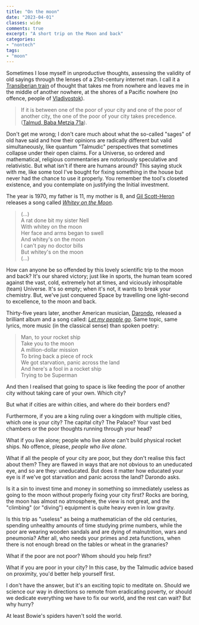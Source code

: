 ```yaml
---
title: "On the moon"
date: "2023-04-01"
classes: wide
comments: true
excerpt: "A short trip on the Moon and back"
categories:
- "nontech"
tags:
- "moon"
---
```


Sometimes I lose myself in unproductive thoughts, assessing the validity of old sayings through the lenses of a 21st-century internet man. I call it a [Transiberian train](https://en.wikipedia.org/wiki/Trans-Siberian_Railway) of thought that takes me from nowhere and leaves me in the middle of another nowhere, at the shores of a Pacific nowhere (no offence, people of [Vladivostok](https://en.wikipedia.org/wiki/Vladivostok)).

> If it is between one of the poor of your city and one of the poor of another city, the one of the poor of your city takes precedence. ([Talmud, Baba Metzia 71a](https://www.chabad.org/torah-texts/5455893/The-Talmud/Bava-Metzia/Chapter-5/Daf-71a)). 

Don't get me wrong; I don't care much about what the so-called "sages" of old have said and how their opinions are radically different but valid simultaneously, like quantum "Talmudic" perspectives that sometimes collapse under their open claims. For a Universe, so ordered and mathematical, religious commentaries are notoriously speculative and relativistic. But what isn't if there are humans around? This saying stuck with me, like some tool I've bought for fixing something in the house but never had the chance to use it properly. You remember the tool's closeted existence, and you contemplate on justifying the Initial investment.

The year is 1970, my father is 11, my mother is 8, and [Gil Scott-Heron](https://en.wikipedia.org/wiki/Gil_Scott-Heron) releases a song called [*Whitey on the Moon*](https://en.wikipedia.org/wiki/Whitey_on_the_Moon). 

> (...)<br>
> A rat done bit my sister Nell<br>
> With whitey on the moon<br>
> Her face and arms began to swell<br>
> And whitey's on the moon<br>
> I can't pay no doctor bills<br>
> But whitey's on the moon<br>
> (...)


How can anyone be so offended by this lovely scientific trip to the moon and back? It's our shared victory; just like in sports, the human team scored against the vast, cold, extremely hot at times, and viciously inhospitable (team) Universe. It's so empty; when it's not, it wants to break your chemistry. But, we've just conquered Space by travelling one light-second to excellence, to the moon and back. 

Thirty-five years later, another American musician, [Darondo](https://en.wikipedia.org/wiki/Darondo), released a brilliant album and a song called: [*Let my people go*](https://www.youtube.com/watch?v=AUihw8xCL3U).  Same topic, same lyrics, more music (in the classical sense) than spoken poetry:

> Man, to your rocket ship<br>
> Take you to the moon<br>
> A million-dollar mission<br>
> To bring back a piece of rock<br>
> We got starvation, panic across the land<br>
> And here's a fool in a rocket ship<br>
> Trying to be Superman

And then I realised that going to space is like feeding the poor of another city without taking care of your own. Which city?

But what if cities are within cities, and where do their borders end?

Furthermore, if you are a king ruling over a kingdom with multiple cities, which one is your city? The capital city? The Palace? Your vast bed chambers or the poor thoughts running through your head?

What if you live alone; people who live alone can't build physical rocket ships. No offence, please, *people who live alone*.

What if all the people of your city are poor, but they don't realise this fact about them? They are flawed in ways that are not obvious to an uneducated eye, and so are they: uneducated. But does it matter how educated your eye is if we've got starvation and panic across the land? Darondo asks.

Is it a sin to invest time and money in something so immediately useless as going to the moon without properly fixing your city first? Rocks are boring, the moon has almost no atmosphere, the view is not great, and the "climbing" (or "diving") equipment is quite heavy even in low gravity. 

Is this trip as "useless" as being a mathematician of the old centuries, spending unhealthy amounts of time studying prime numbers, while the poor are wearing wooden sandals and are dying of malnutrition, wars and pneumonia? After all, who needs your primes and zeta functions, when there is not enough bread on the tables or wheat in the granaries? 

What if the poor are not poor? Whom should you help first? 

What if you are poor in your city? In this case, by the Talmudic advice based on proximity, you'd better help yourself first. 

I don't have the answer, but it's an exciting topic to meditate on. Should we science our way in directions so remote from eradicating poverty, or should we dedicate everything we have to fix our world, and the rest can wait? But why hurry? 

At least Bowie's spiders haven't sold the world.